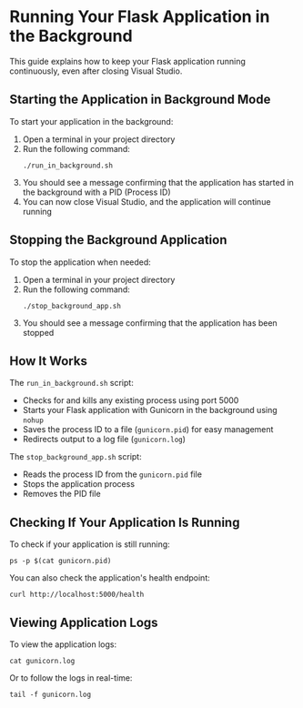# Running Your Flask Application in the Background

This guide explains how to keep your Flask application running continuously, even after closing Visual Studio.

## Starting the Application in Background Mode

To start your application in the background:

1. Open a terminal in your project directory
2. Run the following command:
   ```
   ./run_in_background.sh
   ```
3. You should see a message confirming that the application has started in the background with a PID (Process ID)
4. You can now close Visual Studio, and the application will continue running

## Stopping the Background Application

To stop the application when needed:

1. Open a terminal in your project directory
2. Run the following command:
   ```
   ./stop_background_app.sh
   ```
3. You should see a message confirming that the application has been stopped

## How It Works

The `run_in_background.sh` script:
- Checks for and kills any existing process using port 5000
- Starts your Flask application with Gunicorn in the background using `nohup`
- Saves the process ID to a file (`gunicorn.pid`) for easy management
- Redirects output to a log file (`gunicorn.log`)

The `stop_background_app.sh` script:
- Reads the process ID from the `gunicorn.pid` file
- Stops the application process
- Removes the PID file

## Checking If Your Application Is Running

To check if your application is still running:

```
ps -p $(cat gunicorn.pid)
```

You can also check the application's health endpoint:

```
curl http://localhost:5000/health
```

## Viewing Application Logs

To view the application logs:

```
cat gunicorn.log
```

Or to follow the logs in real-time:

```
tail -f gunicorn.log
